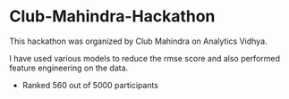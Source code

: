 # Club-Mahindra-Hackathon

This hackathon was organized by Club Mahindra on Analytics Vidhya.

I have used various models to reduce the rmse score and also performed feature engineering on the data.

- Ranked 560 out of 5000 participants

